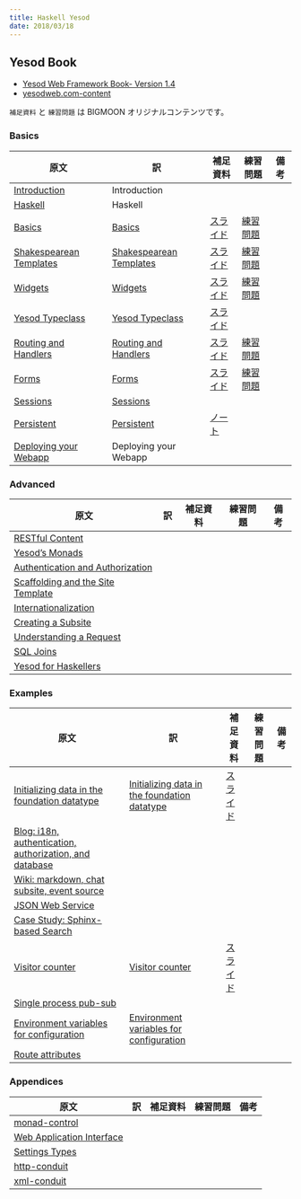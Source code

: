 ```yaml
---
title: Haskell Yesod
date: 2018/03/18
---
```


## Yesod Book

- [Yesod Web Framework Book- Version 1.4](http://www.yesodweb.com/book)
- [yesodweb.com-content](https://github.com/yesodweb/yesodweb.com-content)

`補足資料` と `練習問題` は BIGMOON オリジナルコンテンツです。

### Basics

| 原文 | 訳 | 補足資料 | 練習問題 | 備考 |
|-----|------|------|------|------|
| [Introduction](https://www.yesodweb.com/book/introduction) | Introduction | | | |
| [Haskell](https://www.yesodweb.com/book/haskell) | Haskell | | | |
| [Basics](https://www.yesodweb.com/book/basics) | [Basics](contents/Basics/ch03/) | [スライド](https://docs.google.com/presentation/d/1UNbHbodN2rQgIkk620fbMu4XwLp4Vseaazv42vBkh1M/edit?usp=sharing) | [練習問題](exercise/ch03/) |  |
| [Shakespearean Templates](https://www.yesodweb.com/book/shakespearean-templates) | [Shakespearean Templates](contents/Basics/ch04/) | [スライド](https://docs.google.com/presentation/d/1Lz1V5dL6Je27IPJnfswAlSHE9mfa_LY4S848mp27dSs/edit?usp=sharing) | [練習問題](exercise/ch04/) |  |
| [Widgets](https://www.yesodweb.com/book/widgets) | [Widgets](contents/Basics/ch05/) | [スライド](https://docs.google.com/presentation/d/1txTox5MevucuzRAFB63FsU4-A3ZlwfcoEWEFof1JMfw/edit?usp=sharing) | [練習問題](exercise/ch05/) |  |
| [Yesod Typeclass](https://www.yesodweb.com/book/yesod-typeclass) | [Yesod Typeclass](contents/Basics/ch06/) | [スライド](https://docs.google.com/presentation/d/1SPc87YVMVwUc1OJvQLFGAzLp5c-PB5trkIbfUdJPrlY/edit?usp=sharing) | |  |
| [Routing and Handlers](https://www.yesodweb.com/book/routing-and-handlers) | [Routing and Handlers](contents/Basics/ch07/) | [スライド](https://docs.google.com/presentation/d/1asqcwxIfDoligvqMWD3aKW7Q0oFRH9KqfXKyvNxk52U/edit?usp=sharing) | [練習問題](exercise/ch07/) |  |
| [Forms](https://www.yesodweb.com/book/forms) | [Forms](contents/Basics/ch08/) | [スライド](https://docs.google.com/presentation/d/1S8kPog8pK0iyx7DpjRQGO_6hgn3vDoCyI_WYz2IzaJo/edit?usp=sharing) | [練習問題](exercise/ch08/) |  |
| [Sessions](https://www.yesodweb.com/book/sessions) | [Sessions](contents/Basics/ch09/) | | |  |
| [Persistent](https://www.yesodweb.com/book/persistent) | [Persistent](contents/Basics/ch10/) | [ノート](contents/resume/ch10_r.md) | |  |
| [Deploying your Webapp](https://www.yesodweb.com/book/deploying-your-webapp) | Deploying your Webapp | | |  |

### Advanced

| 原文 | 訳 | 補足資料 | 練習問題 | 備考 |
|-----|------|------|------|------|
| [RESTful Content](https://www.yesodweb.com/book/restful-content) | | | | |
| [Yesod’s Monads](https://www.yesodweb.com/book/yesods-monads) | | | | |
| [Authentication and Authorization](https://www.yesodweb.com/book/authentication-and-authorization) | | | | |
| [Scaffolding and the Site Template](https://www.yesodweb.com/book/scaffolding-and-the-site-template) | | | | |
| [Internationalization](https://www.yesodweb.com/book/internationalization) | | | | |
| [Creating a Subsite](https://www.yesodweb.com/book/creating-a-subsite) | | | | |
| [Understanding a Request](https://www.yesodweb.com/book/understanding-request) | | | | |
| [SQL Joins](https://www.yesodweb.com/book/sql-joins) | | | | |
| [Yesod for Haskellers](https://www.yesodweb.com/book/yesod-for-haskellers) | | | | |

### Examples

| 原文 | 訳 | 補足資料 | 練習問題 | 備考 |
|-----|------|------|------|------|
| [Initializing data in the foundation datatype](https://www.yesodweb.com/book/initializing-foundation-data) | [Initializing data in the foundation datatype](contents/Examples/initializing_data.md) | [スライド](https://docs.google.com/presentation/d/1vkBheRrf1cVThsjG57KWQtEx_0u_LHC-lLoUvqXu3IY/edit#slide=id.g16295d9ca4_0_0) | | |
| [Blog: i18n, authentication, authorization, and database](https://www.yesodweb.com/book/blog-example-advanced) | | | | |
| [Wiki: markdown, chat subsite, event source](https://www.yesodweb.com/book/wiki-chat-example) | | | | |
| [JSON Web Service](https://www.yesodweb.com/book/json-web-service) | | | | |
| [Case Study: Sphinx-based Search](https://www.yesodweb.com/book/case-study-sphinx) | | | | |
| [Visitor counter](https://www.yesodweb.com/book/visitor-counter) | [Visitor counter](contents/Examples/visitor_counter.md) | [スライド](https://docs.google.com/presentation/d/1vkBheRrf1cVThsjG57KWQtEx_0u_LHC-lLoUvqXu3IY/edit#slide=id.g16295d9ca4_0_11) | | |
| [Single process pub-sub](https://www.yesodweb.com/book/single-process-pubsub) | | | | |
| [Environment variables for configuration](https://www.yesodweb.com/book/environment-variables) | [Environment variables for configuration](contents/Examples/environmental_variables_for_configuration.md) | | | |
| [Route attributes](https://www.yesodweb.com/book/route-attributes) | | | | |

### Appendices

| 原文 | 訳 | 補足資料 | 練習問題 | 備考 |
|-----|------|------|------|------|
| [monad-control](https://www.yesodweb.com/book/monad-control) | | | | |
| [Web Application Interface](https://www.yesodweb.com/book/web-application-interface) | | | | |
| [Settings Types](https://www.yesodweb.com/book/settings-types) | | | | |
| [http-conduit](https://www.yesodweb.com/book/http-conduit) | | | | |
| [xml-conduit](https://www.yesodweb.com/book/xml) | | | | |